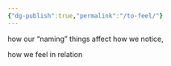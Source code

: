 ```yaml
---
{"dg-publish":true,"permalink":"/to-feel/"}
---
```




how our “naming” things affect how we notice,

how we feel in relation